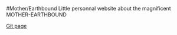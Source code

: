 #Mother/Earthbound
Little personnal website about the magnificent MOTHER-EARTHBOUND

[Git page](https://socalloff.github.io/mother-earthbound-site/)